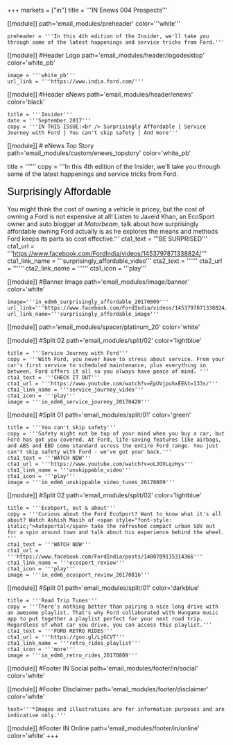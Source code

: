 +++
markets = ["in"]
title = '''IN Enews 004 Prospects'''

[[module]]
path='email_modules/preheader'
color='''white'''

	preheader = '''In this 4th edition of the Insider, we'll take you through some of the latest happenings and service tricks from Ford.'''

[[module]] #Header Logo
path='email_modules/header/logodesktop'
color='white_pb'

	image = '''white_pb'''
	url_link = '''https://www.india.ford.com/'''

[[module]] #Header eNews
path='email_modules/header/enews'
color='black'

	title = '''Insider'''
	date = '''September 2017'''
	copy = '''IN THIS ISSUE:<br /> Surprisingly Affordable | Service Journey with Ford | You can't skip safety | And more'''

[[module]] # eNews Top Story
path='email_modules/custom/enews_topstory'
color='white_pb'

title = ''''''
	copy = '''In this 4th edition of the Insider, we'll take you through some of the latest happenings and service tricks from Ford. <br /><br /><span style="color:#000001; font-size: 24px; font-family: 'Arial','Helvetica','Sans-Serif'; line-height: 30px; font-weight: normal; font-style: regular;">Surprisingly Affordable</span><br /><br />You might think the cost of owning a vehicle is pricey, but the cost of owning a Ford is not expensive at all! Listen to Javeid Khan, an EcoSport owner and auto blogger at <span style="font-style: italic;">Motorbeam</span>, talk about how surprisingly affordable owning Ford actually is as he explores the means and methods Ford keeps its parts so cost effective.'''
	cta1_text = '''BE SURPRISED'''
	cta1_url = '''https://www.facebook.com/FordIndia/videos/1453797871338824/'''
	cta1_link_name = '''surprisingly_affordable_video'''
	cta2_text = ''''''
	cta2_url = ''''''
	cta2_link_name = ''''''
	cta1_icon = '''play'''

[[module]] #Banner Image
path='email_modules/image/banner'
color='white'

	image='''in_edm6_surprisingly_affordable_20170809'''
	url_link='''https://www.facebook.com/FordIndia/videos/1453797871338824/'''
	url_link_name='''surprisingly_affordable_image'''

[[module]]
path='email_modules/spacer/platinum_20'
color='white'

[[module]] #Split 02
path='email_modules/split/02'
color='lightblue'

	title = '''Service Journey with Ford'''
	copy = '''With Ford, you never have to stress about service. From your car's first service to scheduled maintenance, plus everything in between, Ford offers it all so you always have peace of mind. '''
	cta1_text = '''CHECK IT OUT'''
	cta1_url = '''https://www.youtube.com/watch?v=EpUVjpuhxEE&t=133s/'''
	cta1_link_name = '''service_journey_video'''
	cta1_icon = '''play'''
	image = '''in_edm6_service_journey_20170420'''

[[module]] #Split 01
path='email_modules/split/01'
color='green'

	title = '''You can't skip safety'''
	copy = '''Safety might not be top of your mind when you buy a car, but Ford has got you covered. At Ford, life-saving features like airbags, and ABS and EBD come standard across the entire Ford range. You just can't skip safety with Ford - we've got your back.'''
	cta1_text = '''WATCH NOW'''
	cta1_url = '''https://www.youtube.com/watch?v=oLJOVLqzHys'''
	cta1_link_name = '''unskippable_video'''
	cta1_icon = '''play'''
	image = '''in_edm6_unskippable_video_tunes_20170809'''

[[module]] #Split 02
path='email_modules/split/02'
color='lightblue'

	title = '''EcoSport, out & about'''
	copy = '''Curious about the Ford EcoSport? Want to know what it's all about? Watch Ashish Masih of <span style="font-style: italic;">Autoportal</span> take the refreshed compact urban SUV out for a spin around town and talk about his experience behind the wheel. '''
	cta1_text = '''WATCH NOW'''
	cta1_url = '''https://www.facebook.com/FordIndia/posts/1480709115314366'''
	cta1_link_name = '''ecosport_review'''
	cta1_icon = '''play'''
	image = '''in_edm6_ecosport_review_20170816'''

[[module]] #Split 01
path='email_modules/split/01'
color='darkblue'

	title = '''Road Trip Tunes'''
	copy = '''There's nothing better than pairing a nice long drive with an awesome playlist. That's why Ford collaborated with Hungama music app to put together a playlist perfect for your next road trip. Regardless of what car you drive, you can access this playlist.'''
	cta1_text = '''FORD RETRO RIDES'''
	cta1_url = '''https://goo.gl/LjGCVT'''
	cta1_link_name = '''retro_rides_playlist'''
	cta1_icon = '''more'''
	image = '''in_edm6_retro_rides_20170809'''

[[module]] #Footer IN Social
path='email_modules/footer/in/social'
color='white'

[[module]] #Footer Disclaimer
path='email_modules/footer/disclaimer'
color='white'

	text='''*Images and illustrations are for information purposes and are indicative only.'''

[[module]] #Footer IN Online
path='email_modules/footer/in/online'
color='white'
+++
